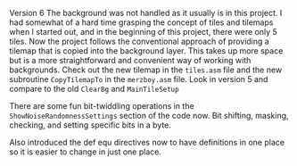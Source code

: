 Version 6
The background was not handled as it usually is in this project. I had somewhat of a hard time grasping the concept of tiles and tilemaps when I started out, and in the beginning of this project, there were only 5 tiles. Now the project follows the conventional approach of providing a tilemap that is copied into the background layer. This takes up more space but is a more straightforward and convenient way of working with backgrounds. Check out the new tilemap in the `tiles.asm` file and the new subroutine `CopyTilemapTo` in the `merzboy.asm` file. Look in version 5 and compare to the old `ClearBg` and `MainTileSetup`

There are some fun bit-twiddling operations in the `ShowNoiseRandomnessSettings` section of the code now. Bit shifting, masking, checking, and setting specific bits in a byte.

Also introduced the def equ directives now to have definitions in one place so it is easier to change in just one place.